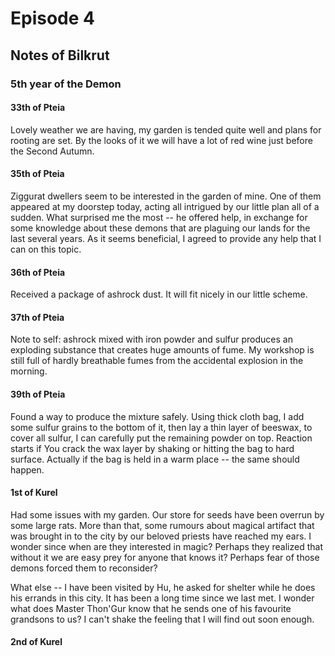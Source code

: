 Episode 4
=========
Notes of Bilkrut
---------

### 5th year of the Demon
#### 33th of Pteia

Lovely weather we are having, my garden is tended quite well and plans for rooting are set.
By the looks of it we will have a lot of red wine just before the Second Autumn.

#### 35th of Pteia

Ziggurat dwellers seem to be interested in the garden of mine. One of them appeared at my doorstep today,
acting all intrigued by our little plan all of a sudden. What surprised me the most -- he offered help,
in exchange for some knowledge about these demons that are plaguing our lands for the last several years.
As it seems beneficial, I agreed to provide any help that I can on this topic.

#### 36th of Pteia

Received a package of ashrock dust. It will fit nicely in our little scheme.

#### 37th of Pteia

Note to self: ashrock mixed with iron powder and sulfur produces an exploding substance that creates huge amounts of fume.
My workshop is still full of hardly breathable fumes from the accidental explosion in the morning.

#### 39th of Pteia

Found a way to produce the mixture safely. Using thick cloth bag, I add some sulfur grains to the bottom of it, then lay a thin layer
of beeswax, to cover all sulfur, I can carefully put the remaining powder on top. Reaction starts if You crack the wax layer by shaking or
hitting the bag to hard surface. Actually if the bag is held in a warm place -- the same should happen.

#### 1st of Kurel

Had some issues with my garden. Our store for seeds have been overrun by some large rats. More than that, some rumours about magical artifact
that was brought in to the city by our beloved priests have reached my ears. I wonder since when are they interested in magic? Perhaps they
realized that without it we are easy prey for anyone that knows it? Perhaps fear of those demons forced them to reconsider?

What else -- I have been visited by Hu, he asked for shelter while he does his errands in this city. It has been a long time since we last met.
I wonder what does Master Thon'Gur know that he sends one of his favourite grandsons to us? I can't shake the feeling that I will find out soon
enough.

#### 2nd of Kurel
